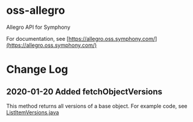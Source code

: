 # oss-allegro
Allegro API for Symphony

For documentation, see [https://allegro.oss.symphony.com/](https://allegro.oss.symphony.com/)

# Change Log

## 2020-01-20 Added fetchObjectVersions
This method returns all versions of a base object.
For example code, see [ListItemVersions.java](https://github.com/SymphonyOSF/oss-allegro-examples/blob/master/calendar/src/main/java/com/symphony/s2/allegro/examples/calendar/ListItemVersions.java#L111)
